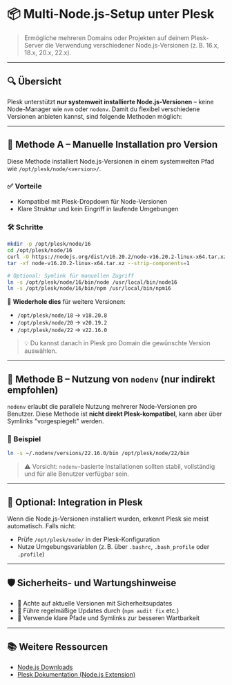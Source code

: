 # 📦 Multi-Node.js-Setup unter Plesk

> Ermögliche mehreren Domains oder Projekten auf deinem Plesk-Server die Verwendung verschiedener Node.js-Versionen (z. B. 16.x, 18.x, 20.x, 22.x).

---

## 🔍 Übersicht

Plesk unterstützt **nur systemweit installierte Node.js-Versionen** – keine Node-Manager wie `nvm` oder `nodenv`. Damit du flexibel verschiedene Versionen anbieten kannst, sind folgende Methoden möglich:

---

## 🚀 Methode A – Manuelle Installation pro Version

Diese Methode installiert Node.js-Versionen in einem systemweiten Pfad wie `/opt/plesk/node/<version>/`.

### ✅ Vorteile

* Kompatibel mit Plesk-Dropdown für Node-Versionen
* Klare Struktur und kein Eingriff in laufende Umgebungen

### 🛠️ Schritte

```bash
mkdir -p /opt/plesk/node/16
cd /opt/plesk/node/16
curl -O https://nodejs.org/dist/v16.20.2/node-v16.20.2-linux-x64.tar.xz
tar -xf node-v16.20.2-linux-x64.tar.xz --strip-components=1

# Optional: Symlink für manuellen Zugriff
ln -s /opt/plesk/node/16/bin/node /usr/local/bin/node16
ln -s /opt/plesk/node/16/bin/npm /usr/local/bin/npm16
```

🔁 **Wiederhole dies** für weitere Versionen:

* `/opt/plesk/node/18` → `v18.20.8`
* `/opt/plesk/node/20` → `v20.19.2`
* `/opt/plesk/node/22` → `v22.16.0`

> 💡 Du kannst danach in Plesk pro Domain die gewünschte Version auswählen.

---

## 🧪 Methode B – Nutzung von `nodenv` (nur indirekt empfohlen)

`nodenv` erlaubt die parallele Nutzung mehrerer Node-Versionen pro Benutzer. Diese Methode ist **nicht direkt Plesk-kompatibel**, kann aber über Symlinks "vorgespiegelt" werden.

### 🔧 Beispiel

```bash
ln -s ~/.nodenv/versions/22.16.0/bin /opt/plesk/node/22/bin
```

> ⚠️ Vorsicht: `nodenv`-basierte Installationen sollten stabil, vollständig und für alle Benutzer verfügbar sein.

---

## 🧩 Optional: Integration in Plesk

Wenn die Node.js-Versionen installiert wurden, erkennt Plesk sie meist automatisch. Falls nicht:

* Prüfe `/opt/plesk/node/` in der Plesk-Konfiguration
* Nutze Umgebungsvariablen (z. B. über `.bashrc`, `.bash_profile` oder `.profile`)

---

## 🛡️ Sicherheits- und Wartungshinweise

* 🔐 Achte auf aktuelle Versionen mit Sicherheitsupdates
* 🔄 Führe regelmäßige Updates durch (`npm audit fix` etc.)
* 🧼 Verwende klare Pfade und Symlinks zur besseren Wartbarkeit

---

## 📚 Weitere Ressourcen

* [Node.js Downloads](https://nodejs.org/en/download/releases)
* [Plesk Dokumentation (Node.js Extension)](https://docs.plesk.com/en-US/obsidian/administrator-guide/web-hosting/node-js-support.79382/)


